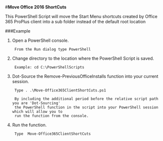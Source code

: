 ﻿#**Move Office 2016 ShortCuts**

This PowerShell Script will move the Start Menu shortcuts created by Office 365 ProPlus client into a sub folder instead of the default root location

###Example

1. Open a PowerShell console.

		From the Run dialog type PowerShell 
		
2. Change directory to the location where the PowerShell Script is saved.

		Example: cd C:\PowerShellScripts
		
3. Dot-Source the Remove-PreviousOfficeInstalls function into your current session.

		Type . .\Move-Office365ClientShortCuts.ps1
		
		By including the additional period before the relative script path you are 'Dot-Sourcing' 
		the PowerShell function in the script into your PowerShell session which will allow you to 
		run the function from the console.

3. Run the function.

		Type  Move-Office365ClientShortCuts
		
	

	

